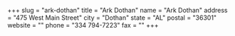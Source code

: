 +++
slug = "ark-dothan"
title = "Ark Dothan"
name = "Ark Dothan"
address = "475 West Main Street"
city = "Dothan"
state = "AL"
postal = "36301"
website = ""
phone = "334 794-7223"
fax = ""
+++
